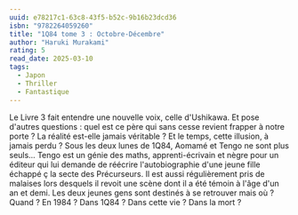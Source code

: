 ```yaml
---
uuid: e78217c1-63c8-43f5-b52c-9b16b23dcd36
isbn: "9782264059260"
title: "1Q84 tome 3 : Octobre-Décembre"
author: "Haruki Murakami"
rating: 5
read_date: 2025-03-10
tags:
  - Japon
  - Thriller
  - Fantastique
---
```


Le Livre 3 fait entendre une nouvelle voix, celle d'Ushikawa.
Et pose d'autres questions : quel est ce père qui sans cesse revient frapper à notre porte ? La réalité est-elle jamais véritable ? Et le temps, cette illusion, à jamais perdu ?
Sous les deux lunes de 1Q84, Aomamé et Tengo ne sont plus seuls…
Tengo est un génie des maths, apprenti-écrivain et nègre pour un éditeur qui lui demande de réécrire l'autobiographie d'une jeune fille échappé ç la secte des Précurseurs. Il est aussi régulièrement pris de malaises lors desquels il revoit une scène dont il a été témoin à l'âge d'un an et demi.
Les deux jeunes gens sont destinés à se retrouver mais où ? Quand ? En 1984 ? Dans 1Q84 ? Dans cette vie ? Dans la mort ?

